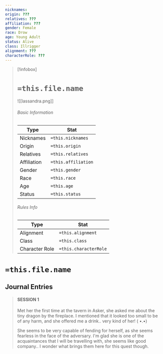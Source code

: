 ```yaml
---
nicknames: 
origin: ???
relatives: ???
affiliation: ???
gender: Female
race: Drow
age: Young Adult
status: Alive
class: Illrigger
alignment: ???
characterRole: ???
---
```



> [!infobox]
> # `=this.file.name`
> ![[lassandra.png]]
> ###### Basic Information
> Type |  Stat |
> ---|---|
> Nicknames | `=this.nicknames` |
> Origin | `=this.origin` |
> Relatives | `=this.relatives` |
> Affiliation | `=this.affiliation` |
> Gender | `=this.gender` |
> Race | `=this.race` |
> Age | `=this.age` |
> Status | `=this.status` |
> ###### Rules Info
> Type |  Stat |
> ---|---|
> Alignment | `=this.alignment` |
> Class | `=this.class` |
> Character Role | `=this.characterRole` |

# `=this.file.name`
## Journal Entries
  >#### SESSION 1
 >Met her the first time at the tavern in Asker, she asked me about the tiny dragon by the fireplace. I mentioned that it looked too small to be of any harm, and she offered me a drink.. very kind of her! ( •.•)
>
>She seems to be very capable of fending for herself, as she seems fearless in the face of the adversary. I'm glad she is one of the acquaintances that I will be travelling with, she seems like good company.. I wonder what brings them here for this quest though.

